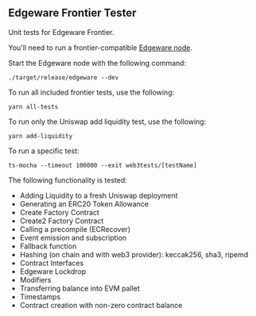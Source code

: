 ## Edgeware Frontier Tester

Unit tests for Edgeware Frontier.

You'll need to run a frontier-compatible [Edgeware node](https://github.com/hicommonwealth/edgeware-node).

Start the Edgeware node with the following command:

```
./target/release/edgeware --dev
```

To run all included frontier tests, use the following:

```
yarn all-tests
```

To run only the Uniswap add liquidity test, use the following:

```
yarn add-liquidity
```

To run a specific test:

```
ts-mocha --timeout 100000 --exit web3tests/[testName]
```

The following functionality is tested:
- Adding Liquidity to a fresh Uniswap deployment
- Generating an ERC20 Token Allowance
- Create Factory Contract
- Create2 Factory Contract
- Calling a precompile (ECRecover)
- Event emission and subscription
- Fallback function
- Hashing (on chain and with web3 provider): keccak256, sha3, ripemd
- Contract Interfaces
- Edgeware Lockdrop
- Modifiers
- Transferring balance into EVM pallet
- Timestamps
- Contract creation with non-zero contract balance